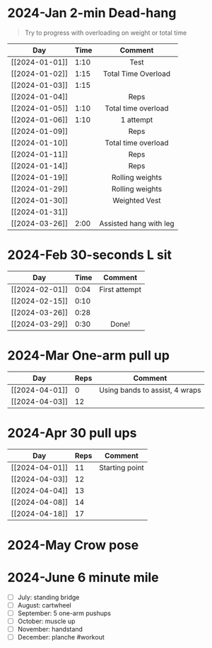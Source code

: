 # 2024-Jan 2-min Dead-hang

> Try to progress with overloading on weight or total time

| Day            | Time |        Comment         |
| -------------- | ---- | :--------------------: |
| [[2024-01-01]] | 1:10 |          Test          |
| [[2024-01-02]] | 1:15 |  Total Time Overload   |
| [[2024-01-03]] | 1:15 |                        |
| [[2024-01-04]] |      |          Reps          |
| [[2024-01-05]] | 1:10 |  Total time overload   |
| [[2024-01-06]] | 1:10 |       1 attempt        |
| [[2024-01-09]] |      |          Reps          |
| [[2024-01-10]] |      |  Total time overload   |
| [[2024-01-11]] |      |          Reps          |
| [[2024-01-14]] |      |          Reps          |
| [[2024-01-19]] |      |    Rolling weights     |
| [[2024-01-29]] |      |    Rolling weights     |
| [[2024-01-30]] |      |     Weighted Vest      |
| [[2024-01-31]] |      |                        |
| [[2024-03-26]] | 2:00 | Assisted hang with leg |

# 2024-Feb 30-seconds L sit
| Day            | Time |    Comment    |
| -------------- | ---- |:-------------:|
| [[2024-02-01]] | 0:04 | First attempt |
| [[2024-02-15]] | 0:10 |               |
| [[2024-03-26]] | 0:28 |               |
| [[2024-03-29]] | 0:30 |     Done!     |

# 2024-Mar One-arm pull up
| Day            | **Reps** |          **Comment**           |
| -------------- | -------- | :----------------------------: |
| [[2024-04-01]] | 0        | Using bands to assist, 4 wraps |
| [[2024-04-03]] | 12       |                                |

# 2024-Apr 30 pull ups

| Day            | **Reps** |  **Comment**   |
| -------------- | -------- | :------------: |
| [[2024-04-01]] | 11       | Starting point |
| [[2024-04-03]] | 12       |                |
| [[2024-04-04]] | 13       |                |
| [[2024-04-08]] | 14       |                |
| [[2024-04-18]] | 17       |                |

# 2024-May Crow pose

# 2024-June 6 minute mile

  - [ ] July: standing bridge
  - [ ] August: cartwheel
  - [ ] September: 5 one-arm pushups
  - [ ] October: muscle up
  - [ ] November: handstand
  - [ ] December: planche
#workout